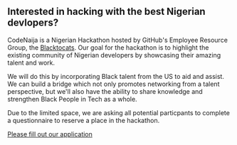 ## Interested in hacking with the best Nigerian devlopers?

CodeNaija is a Nigerian Hackathon hosted by GitHub's Employee Resource Group, the [Blacktocats](https://twitter.com/blacktocats). Our goal for the hackathon is to highlight the existing community of Nigerian developers by showcasing their amazing talent and work. 

We will do this by incorporating Black talent from the US to aid and assist. We can build a bridge which not only promotes networking from a talent perspective, but we'll also have the ability to share knowledge and strengthen Black People in Tech as a whole. 

Due to the limited space, we are asking all potential particpants to complete a questionnaire to reserve a place in the hackathon.



<a href="https://forms.gle/D3y3VVxTiugGPekk9">Please fill out our application</button>

